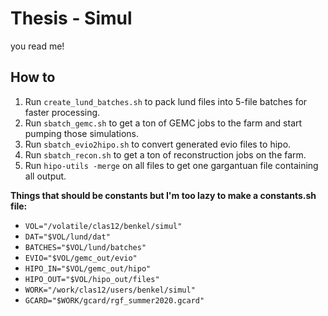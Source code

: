 # Thesis - Simul
you read me!

## How to
1. Run `create_lund_batches.sh` to pack lund files into 5-file batches for faster processing.
2. Run `sbatch_gemc.sh` to get a ton of GEMC jobs to the farm and start pumping those simulations.
3. Run `sbatch_evio2hipo.sh` to convert generated evio files to hipo.
4. Run `sbatch_recon.sh` to get a ton of reconstruction jobs on the farm.
5. Run `hipo-utils -merge` on all files to get one gargantuan file containing all output.

**Things that should be constants but I'm too lazy to make a constants.sh file:**
* `VOL="/volatile/clas12/benkel/simul"`
* `DAT="$VOL/lund/dat"`
* `BATCHES="$VOL/lund/batches"`
* `EVIO="$VOL/gemc_out/evio"`
* `HIPO_IN="$VOL/gemc_out/hipo"`
* `HIPO_OUT="$VOL/hipo_out/files"`
* `WORK="/work/clas12/users/benkel/simul"`
* `GCARD="$WORK/gcard/rgf_summer2020.gcard"`
